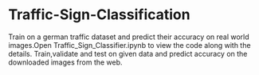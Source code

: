 # Traffic-Sign-Classification
Train on a german traffic dataset and predict their accuracy on real world images.Open Traffic_Sign_Classifier.ipynb to view the code along with the details. Train,validate and test on given data and predict accuracy on the downloaded images from the web. 
